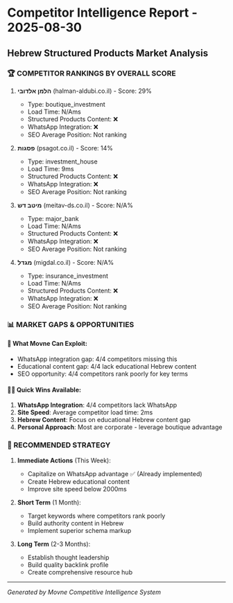
# Competitor Intelligence Report - 2025-08-30
## Hebrew Structured Products Market Analysis

### 🏆 COMPETITOR RANKINGS BY OVERALL SCORE


1. **הלמן אלדובי** (halman-aldubi.co.il) - Score: 29%
   - Type: boutique_investment
   - Load Time: N/Ams
   - Structured Products Content: ❌
   - WhatsApp Integration: ❌
   - SEO Average Position: Not ranking


2. **פסגות** (psagot.co.il) - Score: 14%
   - Type: investment_house
   - Load Time: 9ms
   - Structured Products Content: ❌
   - WhatsApp Integration: ❌
   - SEO Average Position: Not ranking


3. **מיטב דש** (meitav-ds.co.il) - Score: N/A%
   - Type: major_bank
   - Load Time: N/Ams
   - Structured Products Content: ❌
   - WhatsApp Integration: ❌
   - SEO Average Position: Not ranking


4. **מגדל** (migdal.co.il) - Score: N/A%
   - Type: insurance_investment
   - Load Time: N/Ams
   - Structured Products Content: ❌
   - WhatsApp Integration: ❌
   - SEO Average Position: Not ranking


### 📊 MARKET GAPS & OPPORTUNITIES

#### 🎯 What Movne Can Exploit:
- WhatsApp integration gap: 4/4 competitors missing this
- Educational content gap: 4/4 lack educational Hebrew content
- SEO opportunity: 4/4 competitors rank poorly for key terms

#### 🏃‍♂️ Quick Wins Available:
1. **WhatsApp Integration**: 4/4 competitors lack WhatsApp
2. **Site Speed**: Average competitor load time: 2ms
3. **Hebrew Content**: Focus on educational Hebrew content gap
4. **Personal Approach**: Most are corporate - leverage boutique advantage

### 🎯 RECOMMENDED STRATEGY

1. **Immediate Actions** (This Week):
   - Capitalize on WhatsApp advantage ✅ (Already implemented)
   - Create Hebrew educational content
   - Improve site speed below 2000ms
   
2. **Short Term** (1 Month):
   - Target keywords where competitors rank poorly
   - Build authority content in Hebrew
   - Implement superior schema markup

3. **Long Term** (2-3 Months):
   - Establish thought leadership
   - Build quality backlink profile
   - Create comprehensive resource hub

---
*Generated by Movne Competitive Intelligence System*
